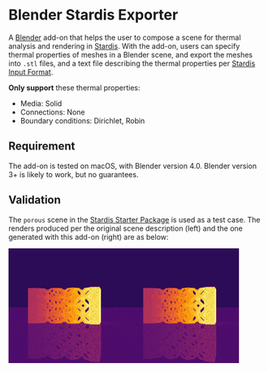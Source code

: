 # Blender Stardis Exporter

A [Blender](https://blender.org) add-on that helps the user to compose a scene for thermal analysis and rendering in [Stardis](https://www.meso-star.com/projects/stardis/stardis.html). 
With the add-on, users can specify thermal properties of meshes in a Blender scene, and export the meshes into `.stl` files, and a text file describing the thermal properties per [Stardis Input Format](https://www.meso-star.com/projects/stardis/man/man5/stardis-input.5.html). 

**Only support** these thermal properties: 
- Media: Solid
- Connections: None
- Boundary conditions: Dirichlet, Robin




## Requirement

The add-on is tested on macOS, with Blender version 4.0.
Blender version 3+ is likely to work, but no guarantees.

## Validation

The `porous` scene in the [Stardis Starter Package](https://www.meso-star.com/projects/stardis/starter-pack.html) is used as a test case. The renders produced per the original scene description (left) and the one generated with this add-on (right) are as below:

<div style="display: flex;">
	<img src="./img/render-ori.jpg" style="width: 45%;">
	<img src="./img/render-addon.jpg" style="width: 45%;">
</div>
